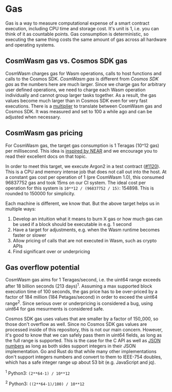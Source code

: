 # Gas

Gas is a way to measure computational expense of a smart contract execution,
including CPU time and storage cost. It's unit is 1, i.e. you can think of it as
countable points. Gas consumption is deterministic, so executing the same thing
costs the same amount of gas across all hardware and operating systems.

## CosmWasm gas vs. Cosmos SDK gas

CosmWasm charges gas for Wasm operations, calls to host functions and calls to
the Cosmos SDK. _CosmWasm gas_ is different from _Cosmos SDK gas_ as the numbers
here are much larger. Since we charge gas for arbitrary user defined operations,
we need to charge each Wasm operation individually and cannot group larger tasks
together. As a result, the gas values become much larger than in Cosmos SDK even
for very fast executions. There is a [multiplier][defaultgasmultiplier] to
translate between CosmWasm gas and Cosmos SDK. It was measured and set to 100 a
while ago and can be adjusted when necessary.

## CosmWasm gas pricing

For CosmWasm gas, the target gas consumption is 1 Teragas (10^12 gas) per
millisecond. This idea is [inspired by NEAR][neargas] and we encourage you to
read their excellent docs on that topic.

In order to meet this target, we execute Argon2 in a test contract ([#1120]).
This is a CPU and memory intense job that does not call out into the host. At a
constant gas cost per operation of 1 (pre CosmWasm 1.0), this consumed 96837752
gas and took 15ms on our CI system. The ideal cost per operation for this system
is `10**12 / (96837752 / 15)`: 154898. This is rounded to 150000 for simplicity.

Each machine is different, we know that. But the above target helps us in
multiple ways:

1. Develop an intuition what it means to burn X gas or how much gas can be used
   if a block should be executable in e.g. 1 second
2. Have a target for adjustments, e.g. when the Wasm runtime becomes faster or
   slower
3. Allow pricing of calls that are not executed in Wasm, such as crypto APIs
4. Find significant over or underpricing

[defaultgasmultiplier]:
  https://github.com/CosmWasm/wasmd/blob/v0.19.0/x/wasm/keeper/gas_register.go#L18
[neargas]: https://docs.near.org/docs/concepts/gas
[#1120]: https://github.com/CosmWasm/cosmwasm/pull/1120

## Gas overflow potential

CosmWasm gas aims for 1 Teragas/second, i.e. the uint64 range exceeds after 18
billion seconds (213 days)<sup>1</sup>. Assuming a max supported block execution
time of 100 seconds, the gas price has to be over-priced by a factor of 184
million (184 Petagas/second) in order to exceed the uint64 range<sup>2</sup>.
Since serious over or underpricing is considered a bug, using uint64 for gas
mesurments is considered safe.

Cosmos SDK gas uses values that are smaller by a factor of 150_000, so those
don't overflow as well. Since no Cosmos SDK gas values are processed inside of
this repository, this is not our main concern. However, it's good to know that
we can safely pass them in uint64 fields, as long as the full range is
supported. This is the case for the C API as well as
[JSON numbers](https://www.json.org/) as long as both sides support integers in
their JSON implementation. Go and Rust do that while many other implementations
don't support integers numbers and convert to them to IEEE-754 doubles, which
has a safe integer range up about 53 bit (e.g. JavaScript and jq).

<sup>1</sup> Python3: `(2**64-1) / 10**12`

<sup>2</sup> Python3: `((2**64-1)/100) / 10**12`
